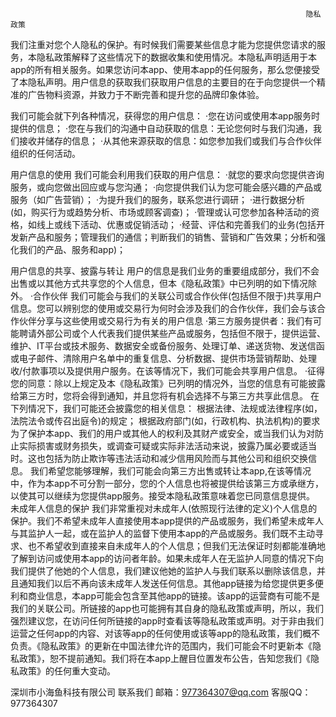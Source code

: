                                                                       隐私政策
我们注重对您个人隐私的保护。有时候我们需要某些信息才能为您提供您请求的服务，本隐私政策解释了这些情况下的数据收集和使用情况。本隐私声明适用于本app的所有相关服务。如果您访问本app、使用本app的任何服务，那么您便接受了本隐私声明。用户信息的获取我们获取用户信息的主要目的在于向您提供一个精准的广告物料资源，并致力于不断完善和提升您的品牌印象体验。

我们可能会就下列各种情况，获得您的用户信息：
·您在访问或使用本app服务时提供的信息；
·您在与我们的沟通中自动获取的信息：无论您何时与我们沟通，我们接收并储存的信息；
·从其他来源获取的信息：如您参加我们或我们与合作伙伴组织的任何活动。

用户信息的使用
我们可能会利用我们获取的用户信息：
·就您的要求向您提供咨询服务，或向您做出回应或与您沟通；
·向您提供我们认为您可能会感兴趣的产品或服务（如广告营销）；
·为提升我们的服务，联系您进行调研；
·进行数据分析(如，购买行为或趋势分析、市场或顾客调查)；
·管理或认可您参加各种活动的资格，如线上或线下活动、优惠或促销活动；
·经营、评估和完善我们的业务(包括开发新产品和服务；管理我们的通信；判断我们的销售、营销和广告效果；分析和强化我们的产品、服务和app)；

用户信息的共享、披露与转让
用户的信息是我们业务的重要组成部分，我们不会出售或以其他方式共享您的个人信息，但本《隐私政策》中已列明的如下情况除外。
·合作伙伴
我们可能会与我们的关联公司或合作伙伴(包括但不限于)共享用户信息。您可以辨别您的使用或交易行为何时会涉及我们的合作伙伴，我们会与该合作伙伴分享与这些使用或交易行为有关的用户信息
·第三方服务提供者：我们有可能聘请外部公司或个人代表我们提供某些产品或服务，包括但不限于，提供运营、维护、IT平台或技术服务、数据安全或备份服务、处理订单、递送货物、发送信函或电子邮件、清除用户名单中的重复信息、分析数据、提供市场营销帮助、处理收/付款事项以及提供用户服务。在该等情况下，我们可能会共享用户信息。
·征得您的同意：除以上规定及本《隐私政策》已列明的情况外，当您的信息有可能披露给第三方时，您将会得到通知，并且您将有机会选择不与第三方共享此信息。
在下列情况下，我们可能还会披露您的相关信息：
根据法律、法规或法律程序(如，法院法令或传召出庭令)的规定；
根据政府部门(如，行政机构、执法机构)的要求为了保护本app、我们的用户或其他人的权利及其财产或安全，或当我们认为对防止实际损害或财务损失，或调查可疑或实际非法活动来说，披露乃属必要或适当时。这也包括为防止欺诈等违法活动和减少信用风险而与其他公司和组织交换信息。
我们希望您能够理解，我们可能会向第三方出售或转让本app,在该等情况中，作为本app不可分割一部分，您的个人信息也将被提供给该第三方或承继方，以使其可以继续为您提供app服务。接受本隐私政策意味着您已同意信息提供。
未成年人信息的保护
我们非常重视对未成年人(依照现行法律的定义)个人信息的保护。我们不希望未成年人直接使用本app提供的产品或服务，我们希望未成年人与其监护人一起，或在监护人的监督下使用本app的产品或服务。我们既不主动寻求、也不希望收到直接来自未成年人的个人信息；但我们无法保证时刻都能准确地了解到访问或使用本app的访问者年龄。如果未成年人在无监护人同意的情况下向我们提供了他她的个人信息，我们建议他她的监护人与我们联系以删除该信息，并且通知我们以后不再向该未成年人发送任何信息。其他app链接为给您提供更多便利和商业信息，本app可能会包含至其他app的链接。该app的运营商有可能不是我们的关联公司。所链接的app也可能拥有其自身的隐私政策或声明，所以，我们强烈建议您，在访问任何所链接的app时查看该等隐私政策或声明。对于非由我们运营之任何app的内容、对该等app的任何使用或该等app的隐私政策，我们概不负责。《隐私政策》的更新在中国法律允许的范围内，我们可能会不时更新本《隐私政策》，恕不提前通知。我们将在本app上醒目位置发布公告，告知您我们《隐私政策》的任何重大变动。

深圳市小海鱼科技有限公司
联系我们 邮箱：977364307@qq.com 客服QQ：977364307
